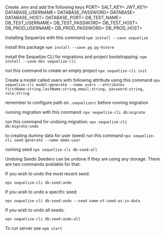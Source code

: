 Create .env and add the following keys
PORT=
SALT_KEY=
JWT_KEY=
DATABASE_USERNAME=
DATABASE_PASSWORD=
DATABASE=
DATABASE_HOST=
DATABASE_PORT=
DB_TEST_NAME=
DB_TEST_USERNAME=
DB_TEST_PASSWORD=
DB_TEST_HOST=
DB_PROD_USERNAME=
DB_PROD_PASSWORD=
DB_PROD_HOST=

Installing Sequerize with this command `npm install --save sequelize`

install this package `npm install --save pg pg-hstore`

install the Sequelize CLI for migrations and project bootstrapping: 
`npm install --save-dev sequelize-cli`

run this command to create an empty project `npx sequelize-cli init`

Create a model called users with following attribute using this command 
`npx sequelize-cli model:generate --name users --attributes firstName:string,lastName:string,email:string, password:string, role:string`

remember to configure path on `.sequelizerc` before running migration

running migration with this command: `npx sequelize-cli db:migrate`

run this command for undoing migration: `npx sequelize-cli db:migrate:undo`

to creating dummy data for user (seed) run this command
`npx sequelize-cli seed:generate --name demo-user`

running seed  `npx sequelize-cli db:seed:all`

Undoing Seeds
Seeders can be undone if they are using any storage. There are two commands available for that:

If you wish to undo the most recent seed:

`npx sequelize-cli db:seed:undo`

If you wish to undo a specific seed:

`npx sequelize-cli db:seed:undo --seed name-of-seed-as-in-data`

If you wish to undo all seeds:

`npx sequelize-cli db:seed:undo:all`

To run server use `npm start`